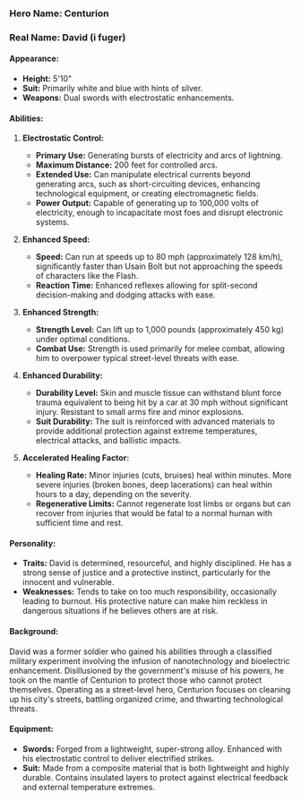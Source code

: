 ### **Hero Name:** Centurion

### **Real Name:** David (i fuger)

#### **Appearance:**

- **Height:** 5'10"
- **Suit:** Primarily white and blue with hints of silver.
- **Weapons:** Dual swords with electrostatic enhancements.

#### **Abilities:**

1. **Electrostatic Control:**
    
    - **Primary Use:** Generating bursts of electricity and arcs of lightning.
    - **Maximum Distance:** 200 feet for controlled arcs.
    - **Extended Use:** Can manipulate electrical currents beyond generating arcs, such as short-circuiting devices, enhancing technological equipment, or creating electromagnetic fields.
    - **Power Output:** Capable of generating up to 100,000 volts of electricity, enough to incapacitate most foes and disrupt electronic systems.
2. **Enhanced Speed:**
    
    - **Speed:** Can run at speeds up to 80 mph (approximately 128 km/h), significantly faster than Usain Bolt but not approaching the speeds of characters like the Flash.
    - **Reaction Time:** Enhanced reflexes allowing for split-second decision-making and dodging attacks with ease.
3. **Enhanced Strength:**
    
    - **Strength Level:** Can lift up to 1,000 pounds (approximately 450 kg) under optimal conditions.
    - **Combat Use:** Strength is used primarily for melee combat, allowing him to overpower typical street-level threats with ease.
4. **Enhanced Durability:**
    
    - **Durability Level:** Skin and muscle tissue can withstand blunt force trauma equivalent to being hit by a car at 30 mph without significant injury. Resistant to small arms fire and minor explosions.
    - **Suit Durability:** The suit is reinforced with advanced materials to provide additional protection against extreme temperatures, electrical attacks, and ballistic impacts.
5. **Accelerated Healing Factor:**
    
    - **Healing Rate:** Minor injuries (cuts, bruises) heal within minutes. More severe injuries (broken bones, deep lacerations) can heal within hours to a day, depending on the severity.
    - **Regenerative Limits:** Cannot regenerate lost limbs or organs but can recover from injuries that would be fatal to a normal human with sufficient time and rest.

#### **Personality:**

- **Traits:** David is determined, resourceful, and highly disciplined. He has a strong sense of justice and a protective instinct, particularly for the innocent and vulnerable.
- **Weaknesses:** Tends to take on too much responsibility, occasionally leading to burnout. His protective nature can make him reckless in dangerous situations if he believes others are at risk.

#### **Background:**

David was a former soldier who gained his abilities through a classified military experiment involving the infusion of nanotechnology and bioelectric enhancement. Disillusioned by the government's misuse of his powers, he took on the mantle of Centurion to protect those who cannot protect themselves. Operating as a street-level hero, Centurion focuses on cleaning up his city's streets, battling organized crime, and thwarting technological threats.

#### **Equipment:**

- **Swords:** Forged from a lightweight, super-strong alloy. Enhanced with his electrostatic control to deliver electrified strikes.
- **Suit:** Made from a composite material that is both lightweight and highly durable. Contains insulated layers to protect against electrical feedback and external temperature extremes.
